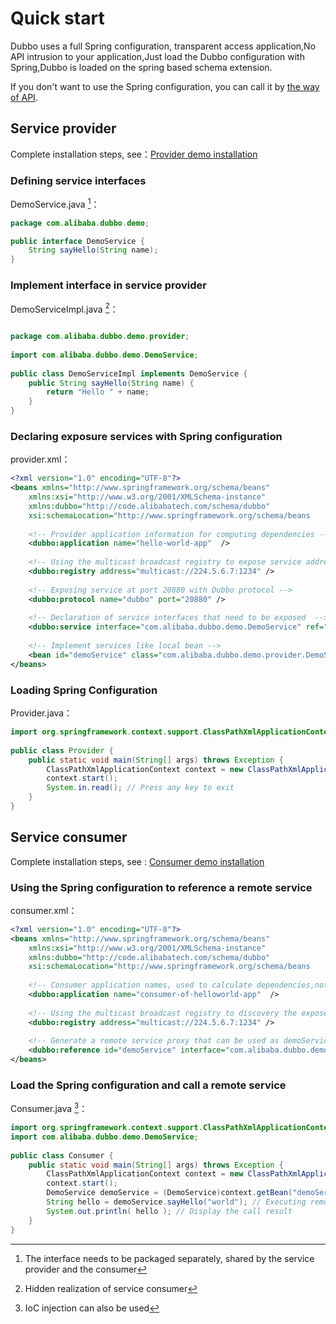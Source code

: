 
# Quick start

Dubbo uses a full Spring configuration, transparent access application,No API intrusion to your application,Just load the Dubbo configuration with Spring,Dubbo is loaded on the spring based schema extension.

If you don't want to use the Spring configuration, you can call it by [the way of API](./configuration/api.md).

## Service provider

Complete installation steps, see：[Provider demo installation](http://dubbo.io/books/dubbo-admin-book-en/install/provider-demo.html)

### Defining service interfaces

DemoService.java [^1]：

```java
package com.alibaba.dubbo.demo;

public interface DemoService {
    String sayHello(String name);
}
```

### Implement interface in service provider

DemoServiceImpl.java [^2]：

```java

package com.alibaba.dubbo.demo.provider;
 
import com.alibaba.dubbo.demo.DemoService;
 
public class DemoServiceImpl implements DemoService {
    public String sayHello(String name) {
        return "Hello " + name;
    }
}
```

### Declaring exposure services with Spring configuration 

provider.xml：

```xml
<?xml version="1.0" encoding="UTF-8"?>
<beans xmlns="http://www.springframework.org/schema/beans"
    xmlns:xsi="http://www.w3.org/2001/XMLSchema-instance"
    xmlns:dubbo="http://code.alibabatech.com/schema/dubbo"
    xsi:schemaLocation="http://www.springframework.org/schema/beans        http://www.springframework.org/schema/beans/spring-beans.xsd        http://code.alibabatech.com/schema/dubbo        http://code.alibabatech.com/schema/dubbo/dubbo.xsd">
 
    <!-- Provider application information for computing dependencies -->
    <dubbo:application name="hello-world-app"  />
 
    <!-- Using the multicast broadcast registry to expose service addresses -->
    <dubbo:registry address="multicast://224.5.6.7:1234" />
 
    <!-- Exposing service at port 20880 with Dubbo protocol -->
    <dubbo:protocol name="dubbo" port="20880" />
 
    <!-- Declaration of service interfaces that need to be exposed  -->
    <dubbo:service interface="com.alibaba.dubbo.demo.DemoService" ref="demoService" />
 
    <!-- Implement services like local bean -->
    <bean id="demoService" class="com.alibaba.dubbo.demo.provider.DemoServiceImpl" />
</beans>
```

### Loading  Spring Configuration

Provider.java：

```java
import org.springframework.context.support.ClassPathXmlApplicationContext;
 
public class Provider {
    public static void main(String[] args) throws Exception {
        ClassPathXmlApplicationContext context = new ClassPathXmlApplicationContext(new String[] {"http://10.20.160.198/wiki/display/dubbo/provider.xml"});
        context.start();
        System.in.read(); // Press any key to exit
    }
}
```

## Service consumer

Complete installation steps, see : [Consumer demo installation](http://dubbo.io/books/dubbo-admin-book-en/install/consumer-demo.html)

### Using the Spring configuration to reference a remote service 

consumer.xml：

```xml
<?xml version="1.0" encoding="UTF-8"?>
<beans xmlns="http://www.springframework.org/schema/beans"
    xmlns:xsi="http://www.w3.org/2001/XMLSchema-instance"
    xmlns:dubbo="http://code.alibabatech.com/schema/dubbo"
    xsi:schemaLocation="http://www.springframework.org/schema/beans        http://www.springframework.org/schema/beans/spring-beans.xsd        http://code.alibabatech.com/schema/dubbo        http://code.alibabatech.com/schema/dubbo/dubbo.xsd">
 
    <!-- Consumer application names, used to calculate dependencies,not matching conditions, do not be the same as the provider -->
    <dubbo:application name="consumer-of-helloworld-app"  />
 
    <!-- Using the multicast broadcast registry to discovery the exposed  services -->
    <dubbo:registry address="multicast://224.5.6.7:1234" />
 
    <!-- Generate a remote service proxy that can be used as demoService as local bean -->
    <dubbo:reference id="demoService" interface="com.alibaba.dubbo.demo.DemoService" />
</beans>
```

### Load the Spring configuration and call a remote service

Consumer.java [^3]：

```java
import org.springframework.context.support.ClassPathXmlApplicationContext;
import com.alibaba.dubbo.demo.DemoService;
 
public class Consumer {
    public static void main(String[] args) throws Exception {
        ClassPathXmlApplicationContext context = new ClassPathXmlApplicationContext(new String[] {"http://10.20.160.198/wiki/display/dubbo/consumer.xml"});
        context.start();
        DemoService demoService = (DemoService)context.getBean("demoService"); //Obtaining a remote service proxy
        String hello = demoService.sayHello("world"); // Executing remote methods 
        System.out.println( hello ); // Display the call result 
    }
}
```


[^1]: The interface needs to be packaged separately, shared by the service provider and the consumer
[^2]: Hidden realization of service consumer
[^3]: IoC injection can also be used
